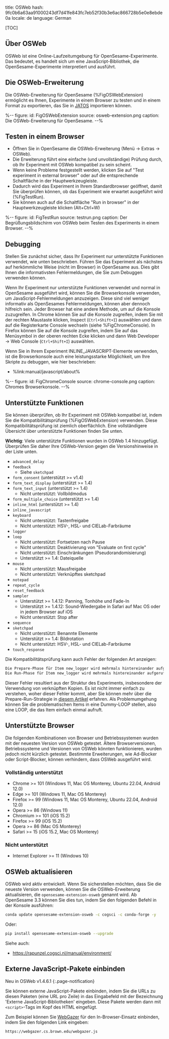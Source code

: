 title: OSWeb
hash: 9fc0b6a63aa91000243df7d41fe843fc7eb52f30b3e6ac866728b5e0e8ebde0a
locale: de
language: German

[TOC]

## Über OSWeb

OSWeb ist eine Online-Laufzeitumgebung für OpenSesame-Experimente. Das bedeutet, es handelt sich um eine JavaScript-Bibliothek, die OpenSesame-Experimente interpretiert und ausführt.

## Die OSWeb-Erweiterung

Die OSWeb-Erweiterung für OpenSesame (%FigOSWebExtension) ermöglicht es Ihnen, Experimente in einem Browser zu testen und in einem Format zu exportieren, das Sie in [JATOS](%url:jatos%) importieren können.

%--
figure:
 id: FigOSWebExtension
 source: osweb-extension.png
 caption: Die OSWeb-Erweiterung für OpenSesame.
--%

## Testen in einem Browser

- Öffnen Sie in OpenSesame die OSWeb-Erweiterung (Menü → Extras → OSWeb).
- Die Erweiterung führt eine einfache (und unvollständige) Prüfung durch, ob Ihr Experiment mit OSWeb kompatibel zu sein scheint.
- Wenn keine Probleme festgestellt werden, klicken Sie auf "Test experiment in external browser" oder auf die entsprechende Schaltfläche in der Hauptwerkzeugleiste.
- Dadurch wird das Experiment in Ihrem Standardbrowser geöffnet, damit Sie überprüfen können, ob das Experiment wie erwartet ausgeführt wird (%FigTestRun).
- Sie können auch auf die Schaltfläche "Run in browser" in der Hauptwerkzeugleiste klicken (Alt+Ctrl+W)

%--
figure:
 id: FigTestRun
 source: testrun.png
 caption: Der Begrüßungsbildschirm von OSWeb beim Testen des Experiments in einem Browser.
--%

## Debugging

Stellen Sie zunächst sicher, dass Ihr Experiment nur unterstützte Funktionen verwendet, wie unten beschrieben. Führen Sie das Experiment als nächstes auf herkömmliche Weise (nicht im Browser) in OpenSesame aus. Dies gibt Ihnen die informativsten Fehlermeldungen, die Sie zum Debuggen verwenden können.

Wenn Ihr Experiment nur unterstützte Funktionen verwendet und normal in OpenSesame ausgeführt wird, können Sie die Browserkonsole verwenden, um JavaScript-Fehlermeldungen anzuzeigen. Diese sind viel weniger informativ als OpenSesames Fehlermeldungen, können aber dennoch hilfreich sein. Jeder Browser hat eine andere Methode, um auf die Konsole zuzugreifen. In Chrome können Sie auf die Konsole zugreifen, indem Sie mit der rechten Maustaste klicken, Inspect (`Ctrl+Shift+I`) auswählen und dann auf die Registerkarte Console wechseln (siehe %FigChromeConsole). In Firefox können Sie auf die Konsole zugreifen, indem Sie auf das Menüsymbol in der oberen rechten Ecke klicken und dann Web Developer → Web Console (`Ctrl+Shift+I`) auswählen.

Wenn Sie in Ihrem Experiment INLINE_JAVASCRIPT-Elemente verwenden, ist die Browserkonsole auch eine leistungsstarke Möglichkeit, um Ihre Skripte zu debuggen, wie hier beschrieben:

- %link:manual/javascript/about%

%--
figure:
 id: FigChromeConsole
 source: chrome-console.png
 caption: Chromes Browserkonsole.
--%

## Unterstützte Funktionen

Sie können überprüfen, ob Ihr Experiment mit OSWeb kompatibel ist, indem Sie die Kompatibilitätsprüfung (%FigOSWebExtension) verwenden. Diese Kompatibilitätsprüfung ist ziemlich oberflächlich. Eine vollständigere Übersicht über unterstützte Funktionen finden Sie unten.

__Wichtig__: Viele unterstützte Funktionen wurden in OSWeb 1.4 hinzugefügt. Überprüfen Sie daher Ihre OSWeb-Version gegen die Versionshinweise in der Liste unten.

- `advanced_delay`
- `feedback`
    - Siehe `sketchpad`
- `form_consent` (unterstützt >= v1.4)
- `form_text_display` (unterstützt >= 1.4)
- `form_text_input` (unterstützt >= 1.4)
    - Nicht unterstützt: Vollbildmodus
- `form_multiple_choice` (unterstützt >= 1.4)
- `inline_html` (unterstützt >= 1.4)
- `inline_javascript`
- `keyboard`
    - Nicht unterstützt: Tastenfreigabe
    - Nicht unterstützt: HSV-, HSL- und CIELab-Farbräume
- `logger`
- `loop`
    - Nicht unterstützt: Fortsetzen nach Pause
    - Nicht unterstützt: Deaktivierung von "Evaluate on first cycle"
    - Nicht unterstützt: Einschränkungen (Pseudorandomisierung)
    - Unterstützt >= 1.4: Dateiquelle
- `mouse`
    - Nicht unterstützt: Mausfreigabe
    - Nicht unterstützt: Verknüpftes sketchpad
- `notepad`
- `repeat_cycle`
- `reset_feedback`
- `sampler`
    - Unterstützt >= 1.4.12: Panning, Tonhöhe und Fade-In
    - Unterstützt >= 1.4.12: Sound-Wiedergabe in Safari auf Mac OS oder in jedem Browser auf iOS
    - Nicht unterstützt: Stop after
- `sequence`
- `sketchpad`
    - Nicht unterstützt: Benannte Elemente
    - Unterstützt >= 1.4: Bildrotation
    - Nicht unterstützt: HSV-, HSL- und CIELab-Farbräume
- `touch_response`

Die Kompatibilitätsprüfung kann auch Fehler der folgenden Art anzeigen:

```bash
Die Prepare-Phase für Item new_logger wird mehrmals hintereinander aufgerufen
Die Run-Phase für Item new_logger wird mehrmals hintereinander aufgerufen
```

Dieser Fehler resultiert aus der Struktur des Experiments, insbesondere der Verwendung von verknüpften Kopien. Es ist nicht immer einfach zu verstehen, woher dieser Fehler kommt, aber Sie können mehr über die Prepare-Run-Strategie in [diesem Artikel](%url:prepare-run%) erfahren. Als Problemumgehung können Sie die problematischen Items in eine Dummy-LOOP stellen, also eine LOOP, die das Item einfach einmal aufruft.

## Unterstützte Browser

Die folgenden Kombinationen von Browser und Betriebssystemen wurden mit der neuesten Version von OSWeb getestet. Ältere Browserversionen, Betriebssysteme und Versionen von OSWeb könnten funktionieren, wurden jedoch nicht kürzlich getestet. Bestimmte Erweiterungen, wie Ad-Blocker oder Script-Blocker, können verhindern, dass OSWeb ausgeführt wird.

### Vollständig unterstützt

- Chrome >= 101 (Windows 11, Mac OS Monterey, Ubuntu 22.04, Android 12.0)
- Edge >= 101 (Windows 11, Mac OS Monterey)
- Firefox >= 99 (Windows 11, Mac OS Monterey, Ubuntu 22.04, Android 12.0)
- Opera >= 86 (Windows 11) 
- Chromium >= 101 (iOS 15.2)
- Firefox >= 99 (iOS 15.2)
- Opera >= 86 (Mac OS Monterey) 
- Safari >= 15 (iOS 15.2, Mac OS Monterey)

### Nicht unterstützt

- Internet Explorer >= 11 (Windows 10)


## OSWeb aktualisieren

OSWeb wird aktiv entwickelt. Wenn Sie sicherstellen möchten, dass Sie die neueste Version verwenden, können Sie die OSWeb-Erweiterung aktualisieren, die `opensesame-extension-osweb` genannt wird. Ab OpenSesame 3.3 können Sie dies tun, indem Sie den folgenden Befehl in der Konsole ausführen:

```bash
conda update opensesame-extension-osweb -c cogsci -c conda-forge -y
```

Oder:

```bash
pip install opensesame-extension-osweb --upgrade
```

Siehe auch:

- <https://rapunzel.cogsci.nl/manual/environment/>


## Externe JavaScript-Pakete einbinden

Neu in OSWeb v1.4.6.1
{:.page-notification}

Sie können externe JavaScript-Pakete einbinden, indem Sie die URLs zu diesen Paketen (eine URL pro Zeile) in das Eingabefeld mit der Bezeichnung 'Externe JavaScript-Bibliotheken' eingeben. Diese Pakete werden dann mit `<script>`-Tags im Kopf des HTML eingefügt.

Zum Beispiel können Sie [WebGazer](%url:webgazer%) für den In-Browser-Einsatz einbinden, indem Sie den folgenden Link eingeben:

```
https://webgazer.cs.brown.edu/webgazer.js
```